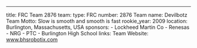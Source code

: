 ---
title: FRC Team 2876
team:
  type: FRC
  number: 2876
  Team name: Devilbotz
  Team Motto: Slow is smooth and smooth is fast
  rookie_year: 2009
  location: Burlington, Massachusetts, USA
  sponsors:
    - Lockheed Martin Co
    - Renesas
    - NRG
    - PTC
    - Burlington High School
  links:
    Team Website: www.bhsrobotix.com

